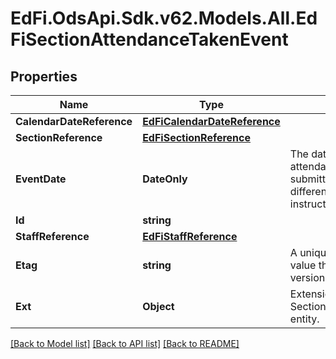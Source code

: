 # EdFi.OdsApi.Sdk.v62.Models.All.EdFiSectionAttendanceTakenEvent

## Properties

Name | Type | Description | Notes
------------ | ------------- | ------------- | -------------
**CalendarDateReference** | [**EdFiCalendarDateReference**](EdFiCalendarDateReference.md) |  | 
**SectionReference** | [**EdFiSectionReference**](EdFiSectionReference.md) |  | 
**EventDate** | **DateOnly** | The date the section attendance taken event was submitted, which could be a different date than the instructional day. | 
**Id** | **string** |  | [optional] 
**StaffReference** | [**EdFiStaffReference**](EdFiStaffReference.md) |  | [optional] 
**Etag** | **string** | A unique system-generated value that identifies the version of the resource. | [optional] 
**Ext** | **Object** | Extensions to the SectionAttendanceTakenEvent entity. | [optional] 

[[Back to Model list]](../../README.md#documentation-for-models) [[Back to API list]](../../README.md#documentation-for-api-endpoints) [[Back to README]](../../README.md)

